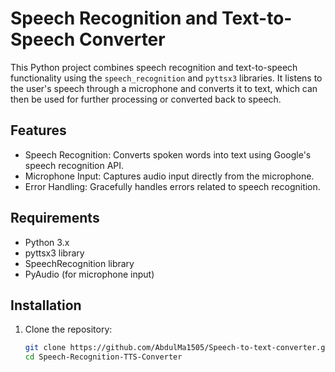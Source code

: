 # Speech Recognition and Text-to-Speech Converter

This Python project combines speech recognition and text-to-speech functionality using the `speech_recognition` and `pyttsx3` libraries. It listens to the user's speech through a microphone and converts it to text, which can then be used for further processing or converted back to speech.

## Features

- Speech Recognition: Converts spoken words into text using Google's speech recognition API.
- Microphone Input: Captures audio input directly from the microphone.
- Error Handling: Gracefully handles errors related to speech recognition.

## Requirements

- Python 3.x
- pyttsx3 library
- SpeechRecognition library
- PyAudio (for microphone input)

## Installation

1. Clone the repository:
   ```bash
   git clone https://github.com/AbdulMa1505/Speech-to-text-converter.git
   cd Speech-Recognition-TTS-Converter
